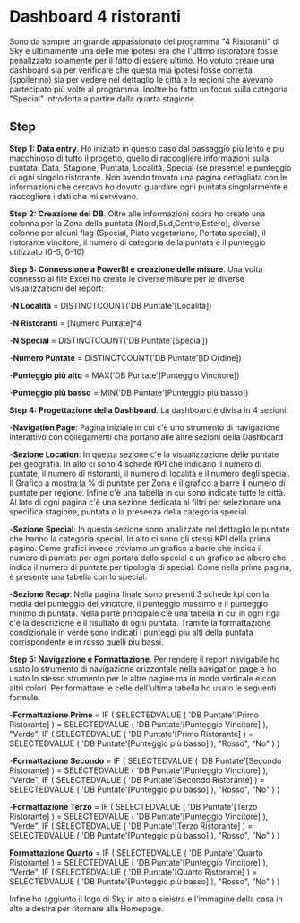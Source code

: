 
# Dashboard 4 ristoranti

Sono da sempre un grande appassionato del programma "4 Ristoranti" di Sky e ultimamente una delle mie ipotesi era che l'ultimo ristoratore fosse penalizzato solamente per il fatto di essere ultimo. Ho voluto creare una dashboard sia per verificare che questa mia ipotesi fosse corretta (spoiler:no) sia per vedere nel dettaglio le città e le regioni che avevano partecipato più volte al programma. Inoltre ho fatto un focus sulla categoria "Special" introdotta a partire dalla quarta stagione.


## Step

**Step 1: Data entry**. Ho iniziato in questo caso dal passaggio più lento e piu macchinoso di tutto il progetto, quello di raccogliere informazioni sulla puntata: Data, Stagione, Puntata, Località, Special (se presente) e punteggio di ogni singolo ristorante. Non avendo trovato una pagina dettagliata con le informazioni che cercavo ho dovuto guardare ogni puntata singolarmente e raccogliere i dati che mi servivano.

**Step 2: Creazione del DB**. Oltre alle informazioni sopra ho creato una colonna per la Zona della puntata (Nord,Sud,Centro,Estero), diverse colonne per alcuni flag (Special, Piato vegetariano, Portata special), il ristorante vincitore, il numero di categoria della puntata e il punteggio utilizzato (0-5, 0-10)

**Step 3: Connessione a PowerBI e creazione delle misure**. Una volta connesso al file Excel ho creato le diverse misure per le diverse visualizzazioni del report:

-**N Località** = 
DISTINCTCOUNT('DB Puntate'[Località])

-**N Ristoranti** = 
[Numero Puntate]*4

-**N Special** = 
DISTINCTCOUNT('DB Puntate'[Special])

-**Numero Puntate** = 
DISTINCTCOUNT('DB Puntate'[ID Ordine])

-**Punteggio più alto** = 
MAX('DB Puntate'[Punteggio Vincitore])

-**Punteggio più basso** = 
MIN('DB Puntate'[Punteggio più basso])


**Step 4: Progettazione della Dashboard**. La dashboard è divisa in 4 sezioni:

-**Navigation Page**: Pagina iniziale in cui c'è uno strumento di navigazione interattivo con collegamenti che portano alle altre sezioni della Dashboard

-**Sezione Location**: In questa sezione c'è la visualizzazione delle puntate per geografia. In alto ci sono 4 schede KPI che indicano il numero di puntate, il numero di ristoranti, il numero di località e il numero degli special. Il Grafico a mostra la % di puntate per Zona e il grafico a barre il numero di puntate per regione. Infine c'è una tabella in cui sono indicate tutte le città. Al lato di ogni pagina c'è una sezione dedicata ai filtri per selezionare una specifica stagione, puntata o la presenza della categoria special.

-**Sezione Special**: In questa sezione sono analizzate nel dettaglio le puntate che hanno la categoria special. In alto ci sono gli stessi KPI della prima pagina. Come grafici invece troviamo un grafico a barre che indica il numero di puntate per ogni portata dello special e un grafico ad albero che indica il numero di puntate per tipologia di special. Come nella prima pagina, è presente una tabella con lo special.

-**Sezione Recap**: Nella pagina finale sono presenti 3 schede kpi con la media del punteggio del vincitore, il punteggio massimo e il punteggio minimo di puntata. Nella parte principale c'è una tabella in cui in ogni riga c'è la descrizione e il risultato di ogni puntata. Tramite la formattazione condizionale in verde sono indicati i punteggi piu alti della puntata corrispondente e in rosso quelli piu bassi.

**Step 5: Navigazione e Formattazione**. Per rendere il report navigabile ho usato lo strumento di navigazione orizzontale nella navigation page e ho usato lo stesso strumento per le altre pagine ma in modo verticale e con altri colori. Per formattare le celle dell'ultima tabella ho usato le seguenti formule:

-**Formattazione Primo** = 
IF (
    SELECTEDVALUE ( 'DB Puntate'[Primo Ristorante] )
        = SELECTEDVALUE ( 'DB Puntate'[Punteggio Vincitore] ),
    "Verde",
    IF (
        SELECTEDVALUE ( 'DB Puntate'[Primo Ristorante] )
            = SELECTEDVALUE ( 'DB Puntate'[Punteggio più basso] ),
        "Rosso",
        "No"
    )
)


-**Formattazione Secondo** = 
IF (
    SELECTEDVALUE ( 'DB Puntate'[Secondo Ristorante] )
        = SELECTEDVALUE ( 'DB Puntate'[Punteggio Vincitore] ),
    "Verde",
    IF (
        SELECTEDVALUE ( 'DB Puntate'[Secondo Ristorante] )
            = SELECTEDVALUE ( 'DB Puntate'[Punteggio più basso] ),
        "Rosso",
        "No"
    )
)

-**Formattazione Terzo** = 
IF (
    SELECTEDVALUE ( 'DB Puntate'[Terzo Ristorante] )
        = SELECTEDVALUE ( 'DB Puntate'[Punteggio Vincitore] ),
    "Verde",
    IF (
        SELECTEDVALUE ( 'DB Puntate'[Terzo Ristorante] )
            = SELECTEDVALUE ( 'DB Puntate'[Punteggio più basso] ),
        "Rosso",
        "No"
    )
)

**Formattazione Quarto** = 
IF (
    SELECTEDVALUE ( 'DB Puntate'[Quarto Ristorante] )
        = SELECTEDVALUE ( 'DB Puntate'[Punteggio Vincitore] ),
    "Verde",
    IF (
        SELECTEDVALUE ( 'DB Puntate'[Quarto Ristorante] )
            = SELECTEDVALUE ( 'DB Puntate'[Punteggio più basso] ),
        "Rosso",
        "No"
    )
)

Infine ho aggiunto il logo di Sky in alto a sinistra e l'immagine della casa in alto a destra per ritornare alla Homepage.
